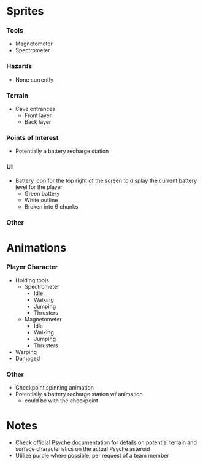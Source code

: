 # Sprites  
### Tools
- Magnetometer
- Spectrometer

### Hazards
- None currently

### Terrain
- Cave entrances
    - Front layer
    - Back layer 

### Points of Interest
- Potentially a battery recharge station

### UI
- Battery icon for the top right of the screen to display the current battery level for the player
    - Green battery
    - White outline
    - Broken into 6 chunks

### Other

# Animations
### Player Character
- Holding tools
    - Spectrometer
        - Idle
        - Walking
        - Jumping
        - Thrusters
    - Magnetometer
        - Idle
        - Walking
        - Jumping
        - Thrusters 
- Warping
- Damaged   

### Other
- Checkpoint spinning animation
- Potentially a battery recharge station w/ animation
    - could be with the checkpoint

# Notes
- Check official Psyche documentation for details on potential terrain and surface characteristics on the actual Psyche asteroid
- Utilize purple where possible, per request of a team member